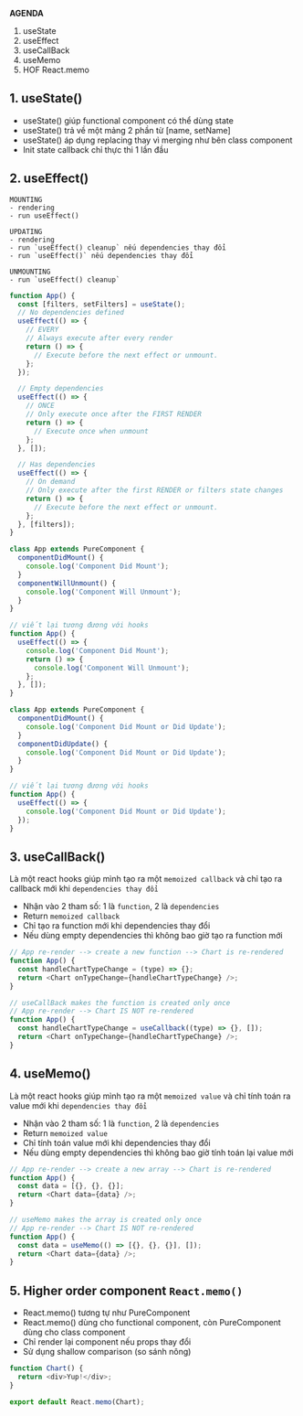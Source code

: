 **AGENDA**

1. useState
2. useEffect
3. useCallBack
4. useMemo
5. HOF React.memo

## 1. useState()

- useState() giúp functional component có thể dùng state
- useState() trả về một mảng 2 phần từ [name, setName]
- useState() áp dụng replacing thay vì merging như bên class component
- Init state callback chỉ thực thi 1 lần đầu

## 2. useEffect()

```
MOUNTING
- rendering
- run useEffect()

UPDATING
- rendering
- run `useEffect() cleanup` nếu dependencies thay đổi
- run `useEffect()` nếu dependencies thay đổi

UNMOUNTING
- run `useEffect() cleanup`
```

```js
function App() {
  const [filters, setFilters] = useState();
  // No dependencies defined
  useEffect(() => {
    // EVERY
    // Always execute after every render
    return () => {
      // Execute before the next effect or unmount.
    };
  });

  // Empty dependencies
  useEffect(() => {
    // ONCE
    // Only execute once after the FIRST RENDER
    return () => {
      // Execute once when unmount
    };
  }, []);

  // Has dependencies
  useEffect(() => {
    // On demand
    // Only execute after the first RENDER or filters state changes
    return () => {
      // Execute before the next effect or unmount.
    };
  }, [filters]);
}
```

```js
class App extends PureComponent {
  componentDidMount() {
    console.log('Component Did Mount');
  }
  componentWillUnmount() {
    console.log('Component Will Unmount');
  }
}

// viết lại tương đương với hooks
function App() {
  useEffect(() => {
    console.log('Component Did Mount');
    return () => {
      console.log('Component Will Unmount');
    };
  }, []);
}
```

```js
class App extends PureComponent {
  componentDidMount() {
    console.log('Component Did Mount or Did Update');
  }
  componentDidUpdate() {
    console.log('Component Did Mount or Did Update');
  }
}

// viết lại tương đương với hooks
function App() {
  useEffect(() => {
    console.log('Component Did Mount or Did Update');
  });
}
```

## 3. useCallBack()

Là một react hooks giúp mình tạo ra một `memoized callback` và chỉ tạo ra callback mới khi
`dependencies thay đổi`

- Nhận vào 2 tham số: 1 là `function`, 2 là `dependencies`
- Return `memoized callback`
- Chỉ tạo ra function mới khi dependencies thay đổi
- Nếu dùng empty dependencies thì không bao giờ tạo ra function mới

```js
// App re-render --> create a new function --> Chart is re-rendered
function App() {
  const handleChartTypeChange = (type) => {};
  return <Chart onTypeChange={handleChartTypeChange} />;
}
```

```js
// useCallBack makes the function is created only once
// App re-render --> Chart IS NOT re-rendered
function App() {
  const handleChartTypeChange = useCallback((type) => {}, []);
  return <Chart onTypeChange={handleChartTypeChange} />;
}
```

## 4. useMemo()

Là một react hooks giúp mình tạo ra một `memoized value` và chỉ tính toán ra value mới khi
`dependencies thay đổi`

- Nhận vào 2 tham số: 1 là `function`, 2 là `dependencies`
- Return `memoized value`
- Chỉ tính toán value mới khi dependencies thay đổi
- Nếu dùng empty dependencies thì không bao giờ tính toán lại value mới

```js
// App re-render --> create a new array --> Chart is re-rendered
function App() {
  const data = [{}, {}, {}];
  return <Chart data={data} />;
}
```

```js
// useMemo makes the array is created only once
// App re-render --> Chart IS NOT re-rendered
function App() {
  const data = useMemo(() => [{}, {}, {}], []);
  return <Chart data={data} />;
}
```

## 5. Higher order component `React.memo()`

- React.memo() tương tự như PureComponent
- React.memo() dùng cho functional component, còn PureComponent dùng cho class component
- Chỉ render lại component nếu props thay đổi
- Sử dụng shallow comparison (so sánh nông)

```js
function Chart() {
  return <div>Yup!</div>;
}

export default React.memo(Chart);
```
